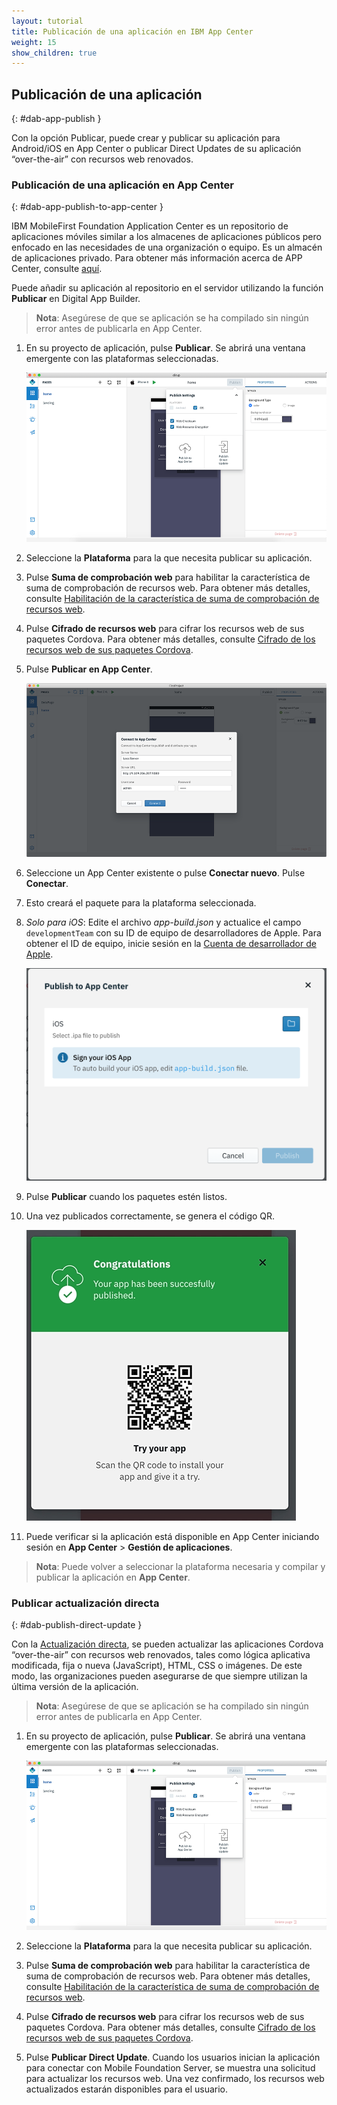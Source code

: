 ```yaml
---
layout: tutorial
title: Publicación de una aplicación en IBM App Center
weight: 15
show_children: true
---
```

<!-- NLS_CHARSET=UTF-8 -->

## Publicación de una aplicación 
{: #dab-app-publish }

Con la opción Publicar, puede crear y publicar su aplicación para Android/iOS en App Center o publicar Direct Updates de su aplicación “over-the-air” con recursos web renovados. 

### Publicación de una aplicación en App Center
{: #dab-app-publish-to-app-center }

IBM MobileFirst Foundation Application Center es un repositorio de aplicaciones móviles similar a los almacenes de aplicaciones públicos pero enfocado en las necesidades de una organización o equipo. Es un almacén de aplicaciones privado. Para obtener más información acerca de APP Center, consulte [aquí](http://mobilefirstplatform.ibmcloud.com/tutorials/en/foundation/8.0/appcenter/app-center-tutorial/). 

Puede añadir su aplicación al repositorio en el servidor utilizando la función **Publicar** en Digital App Builder.

>**Nota**: Asegúrese de que se aplicación se ha compilado sin ningún error antes de publicarla en App Center.

1. En su proyecto de aplicación, pulse **Publicar**. Se abrirá una ventana emergente con las plataformas seleccionadas. 

    ![Publicar](dab-publish.png)

2. Seleccione la **Plataforma** para la que necesita publicar su aplicación. 

3. Pulse **Suma de comprobación web** para habilitar la característica de suma de comprobación de recursos web. Para obtener más detalles, consulte [Habilitación de la característica de suma de comprobación de recursos web](https://mobilefirstplatform.ibmcloud.com/tutorials/en/foundation/8.0/application-development/cordova-apps/securing-apps/#enabling-the-web-resources-checksum-feature).

4. Pulse **Cifrado de recursos web** para cifrar los recursos web de sus paquetes Cordova.
Para obtener más detalles, consulte [Cifrado de los recursos web de sus paquetes Cordova](https://mobilefirstplatform.ibmcloud.com/tutorials/en/foundation/8.0/application-development/cordova-apps/securing-apps/#encrypting-the-web-resources-of-your-cordova-packages).

2. Pulse **Publicar en App Center**.

    ![Publicar en App Center](dab-publish-app-center.png)

3. Seleccione un App Center existente o pulse **Conectar nuevo**. Pulse **Conectar**.
4. Esto creará el paquete para la plataforma seleccionada. 
5. *Solo para iOS*: Edite el archivo *app-build.json* y actualice el campo `developmentTeam` con su ID de equipo de desarrolladores de Apple. Para obtener el ID de equipo, inicie sesión en la [Cuenta de desarrollador de Apple](https://developer.apple.com/account/#/membership). 

    ![Publicar iOS](dab-publish-ios.png)

6. Pulse **Publicar** cuando los paquetes estén listos. 
7. Una vez publicados correctamente, se genera el código QR. 

    ![Publicar en código QR de App Center](dab-publish-code-scan.png)

8. Puede verificar si la aplicación está disponible en App Center iniciando sesión en **App Center** > **Gestión de aplicaciones**.

>**Nota**: Puede volver a seleccionar la plataforma necesaria y compilar y publicar la aplicación en **App Center**.

### Publicar actualización directa 
{: #dab-publish-direct-update }

Con la [Actualización directa](https://mobilefirstplatform.ibmcloud.com/tutorials/en/foundation/8.0/application-development/direct-update/), se pueden actualizar las aplicaciones Cordova “over-the-air” con recursos web renovados, tales como lógica aplicativa modificada, fija o nueva (JavaScript), HTML, CSS o imágenes. De este modo, las organizaciones pueden asegurarse de que siempre utilizan la última versión de la aplicación. 

>**Nota**: Asegúrese de que se aplicación se ha compilado sin ningún error antes de publicarla en App Center.

1. En su proyecto de aplicación, pulse **Publicar**. Se abrirá una ventana emergente con las plataformas seleccionadas. 

    ![Publicar](dab-publish.png)

2. Seleccione la **Plataforma** para la que necesita publicar su aplicación. 

3. Pulse **Suma de comprobación web** para habilitar la característica de suma de comprobación de recursos web. Para obtener más detalles, consulte [Habilitación de la característica de suma de comprobación de recursos web](https://mobilefirstplatform.ibmcloud.com/tutorials/en/foundation/8.0/application-development/cordova-apps/securing-apps/#enabling-the-web-resources-checksum-feature).

4. Pulse **Cifrado de recursos web** para cifrar los recursos web de sus paquetes Cordova.
Para obtener más detalles, consulte [Cifrado de los recursos web de sus paquetes Cordova](https://mobilefirstplatform.ibmcloud.com/tutorials/en/foundation/8.0/application-development/cordova-apps/securing-apps/#encrypting-the-web-resources-of-your-cordova-packages).
5. Pulse **Publicar Direct Update**. Cuando los usuarios inician la aplicación para conectar con Mobile Foundation Server, se muestra una solicitud para actualizar los recursos web. Una vez confirmado, los recursos web actualizados estarán disponibles para el usuario.

